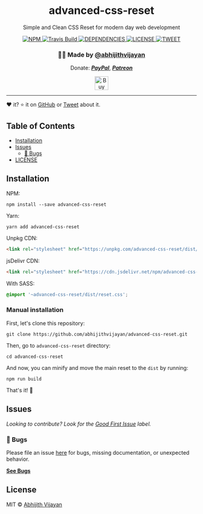 <h1 align="center">advanced-css-reset</h1>
<p align="center">Simple and Clean CSS Reset for modern day web development</p>
<div align="center">
  <a href="https://www.npmjs.com/package/advanced-css-reset">
    <img src="https://img.shields.io/npm/v/abhijithvijayan" alt="NPM" />
  </a>
  <a href="https://travis-ci.com/abhijithvijayan/advanced-css-reset">
    <img src="https://travis-ci.com/abhijithvijayan/advanced-css-reset.svg?branch=main" alt="Travis Build" />
  </a>
  </a>
  <a href="https://david-dm.org/abhijithvijayan/advanced-css-reset">
    <img src="https://img.shields.io/david/abhijithvijayan/advanced-css-reset.svg?colorB=orange" alt="DEPENDENCIES" />
  </a>
  <a href="https://github.com/abhijithvijayan/advanced-css-reset/blob/main/license">
    <img src="https://img.shields.io/github/license/abhijithvijayan/advanced-css-reset.svg" alt="LICENSE" />
  </a>
  <a href="https://twitter.com/intent/tweet?text=Check%20out%20advanced-css-reset%20by%20%40_abhijithv%0A%0Ahttps%3A%2F%2Fgithub.com%2Fabhijithvijayan%2Fadvanced-css-reset%0A%0A%20%23advanced%20%23css%20%23reset">
     <img src="https://img.shields.io/twitter/url/http/shields.io.svg?style=social" alt="TWEET" />
  </a>
</div>
<h3 align="center">🙋‍♂️ Made by <a href="https://twitter.com/_abhijithv">@abhijithvijayan</a></h3>
<p align="center">
  Donate:
  <a href="https://www.paypal.me/iamabhijithvijayan" target='_blank'><i><b>PayPal</b></i></a>,
  <a href="https://www.patreon.com/abhijithvijayan" target='_blank'><i><b>Patreon</b></i></a>
</p>
<p align="center">
  <a href='https://www.buymeacoffee.com/abhijithvijayan' target='_blank'>
    <img height='36' style='border:0px;height:36px;' src='https://bmc-cdn.nyc3.digitaloceanspaces.com/BMC-button-images/custom_images/orange_img.png' border='0' alt='Buy Me a Coffee' />
  </a>
</p>
<hr />

❤️ it? ⭐️ it on [GitHub](https://github.com/abhijithvijayan/advanced-css-reset/stargazers) or [Tweet](https://twitter.com/intent/tweet?text=Check%20out%20advanced-css-reset%20by%20%40_abhijithv%0A%0Ahttps%3A%2F%2Fgithub.com%2Fabhijithvijayan%2Fadvanced-css-reset%0A%0A%20%23advanced%20%23css%20%23reset) about it.

## Table of Contents

- [Installation](#installation)
- [Issues](#issues)
  - [🐛 Bugs](#-bugs)
- [LICENSE](#license)

## Installation

NPM:

```console
npm install --save advanced-css-reset
```

Yarn:

```console
yarn add advanced-css-reset
```

Unpkg CDN:

```html
<link rel="stylesheet" href="https://unpkg.com/advanced-css-reset/dist/reset.min.css" />
```

jsDelivr CDN:

```html
<link rel="stylesheet" href="https://cdn.jsdelivr.net/npm/advanced-css-reset/dist/reset.min.css" />
```

With SASS:

```scss
@import '~advanced-css-reset/dist/reset.css';
```

### Manual installation

First, let's clone this repository:

```console
git clone https://github.com/abhijithvijayan/advanced-css-reset.git
```

Then, go to `advanced-css-reset` directory:

```console
cd advanced-css-reset
```

And now, you can minify and move the main reset to the `dist` by running:

```console
npm run build
```

That's it! 🎉

## Issues

_Looking to contribute? Look for the [Good First Issue](https://github.com/abhijithvijayan/advanced-css-reset/issues?q=is%3Aissue+is%3Aopen+sort%3Aupdated-desc+label%3A%22good+first+issue%22)
label._

### 🐛 Bugs

Please file an issue [here](https://github.com/abhijithvijayan/advanced-css-reset/issues/new) for bugs, missing documentation, or unexpected behavior.

[**See Bugs**](https://github.com/abhijithvijayan/advanced-css-reset/issues?q=is%3Aissue+is%3Aopen+sort%3Aupdated-desc+label%3A%22type%3A+bug%22)

## License

MIT © [Abhijith Vijayan](https://abhijithvijayan.in)

